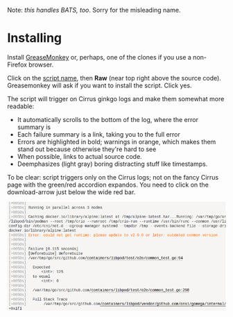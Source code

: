 Note: *this handles BATS, too*. Sorry for the misleading name.

Installing
==========

Install [GreaseMonkey](https://addons.mozilla.org/en-US/firefox/addon/greasemonkey/) or, perhaps, one of the clones if you use a non-Firefox browser.

Click on the [script name](podman-ginkgo-highlight.user.js), then **Raw**
(near top right above the source code). Greasemonkey will ask if you
want to install the script. Click yes.

The script will trigger on Cirrus ginkgo logs and make them
somewhat more readable:

* It automatically scrolls to the bottom of the log, where the error summary is
* Each failure summary is a link, taking you to the full error
* Errors are highlighted in bold; warnings in orange, which makes them stand out because otherwise they're hard to see
* When possible, links to actual source code.
* Deemphasizes (light gray) boring distracting stuff like timestamps.

To be clear: script triggers only on the Cirrus logs; not on the
fancy Cirrus page with the green/red accordion expandos. You need
to click on the download-arrow just below the wide red bar.

![sample image 1](podman-ginkgo-highlight-1.png)
